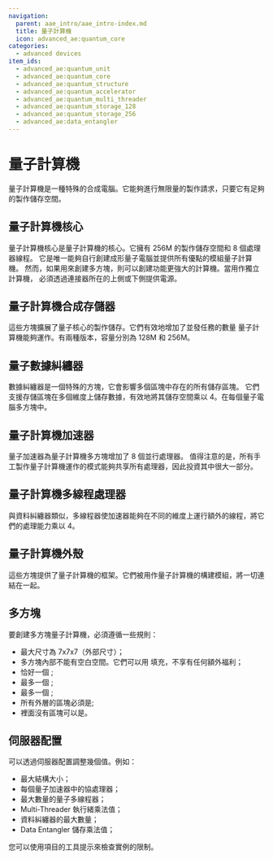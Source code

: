 ```yaml
---
navigation:
  parent: aae_intro/aae_intro-index.md
  title: 量子計算機
  icon: advanced_ae:quantum_core
categories:
  - advanced devices
item_ids:
  - advanced_ae:quantum_unit
  - advanced_ae:quantum_core
  - advanced_ae:quantum_structure
  - advanced_ae:quantum_accelerator
  - advanced_ae:quantum_multi_threader
  - advanced_ae:quantum_storage_128
  - advanced_ae:quantum_storage_256
  - advanced_ae:data_entangler
---
```


# 量子計算機

量子計算機是一種特殊的合成電腦。它能夠進行無限量的製作請求，只要它有足夠的製作儲存空間。

<GameScene zoom="2" background="transparent">
  <ImportStructure src="../structure/quantum_computer_multiblock.snbt"></ImportStructure>
</GameScene>

## 量子計算機核心

<BlockImage id="advanced_ae:quantum_core" p:powered="true" p:formed="true" scale="4"></BlockImage>

量子計算機核心是量子計算機的核心。它擁有 256M 的製作儲存空間和 8 個處理器線程。
它是唯一能夠自行創建成形量子電腦並提供所有優點的模組量子計算機。
然而，如果用來創建多方塊，則可以創建功能更強大的計算機。當用作獨立計算機，
必須透過連接器所在的上側或下側提供電源。

## 量子計算機合成存儲器

<Row gap="20">
<BlockImage id="advanced_ae:quantum_storage_128" scale="4"></BlockImage>
<BlockImage id="advanced_ae:quantum_storage_256" scale="4"></BlockImage>
</Row>

這些方塊擴展了量子核心的製作儲存。它們有效地增加了並發任務的數量
量子計算機能夠運作。有兩種版本，容量分別為 128M 和 256M。

## 量子數據糾纏器

<BlockImage id="advanced_ae:data_entangler" scale="4"></BlockImage>

數據糾纏器是一個特殊的方塊，它會影響多個區塊中存在的所有儲存區塊。
它們支援存儲區塊在多個維度上儲存數據，有效地將其儲存空間乘以 4。在每個量子電腦多方塊中。

## 量子計算機加速器

<BlockImage id="advanced_ae:quantum_accelerator" scale="4"></BlockImage>

量子加速器為量子計算機多方塊增加了 8 個並行處理器。
值得注意的是，所有手工製作量子計算機運作的模式能夠共享所有處理器，因此投資其中很大一部分。

## 量子計算機多線程處理器

<BlockImage id="advanced_ae:quantum_multi_threader" scale="4"></BlockImage>

與資料糾纏器類似，多線程器使加速器能夠在不同的維度上運行額外的線程，將它們的處理能力乘以 4。

## 量子計算機外殼

<Row gap="20">
<BlockImage id="advanced_ae:quantum_structure" scale="4"></BlockImage>
<BlockImage id="advanced_ae:quantum_structure" p:formed="true" scale="4"></BlockImage>
<BlockImage id="advanced_ae:quantum_structure" p:formed="true" p:powered="true" scale="4"></BlockImage>
</Row>

這些方塊提供了量子計算機的框架。它們被用作量子計算機的構建模組，將一切連結在一起。

## 多方塊

要創建多方塊量子計算機，必須遵循一些規則：
- 最大尺寸為 7x7x7（外部尺寸）；
- 多方塊內部不能有空白空間。它們可以用 <ItemLink id="advanced_ae:quantum_unit" /> 填充，不享有任何額外福利；
- 恰好一個 <ItemLink id="advanced_ae:quantum_core" />;
- 最多一個 <ItemLink id="advanced_ae:data_entangler" />;
- 最多一個 <ItemLink id="advanced_ae:quantum_multi_threader" />;
- 所有外層的區塊必須是<ItemLink id="advanced_ae:quantum_structure" />;
- 裡面沒有區塊可以是<ItemLink id="advanced_ae:quantum_structure" />。

## 伺服器配置

可以透過伺服器配置調整幾個值。例如：
- 最大結構大小；
- 每個量子加速器中的協處理器；
- 最大數量的量子多線程器；
- Multi-Threader 執行緒乘法值；
- 資料糾纏器的最大數量；
- Data Entangler 儲存乘法值；

您可以使用項目的工具提示來檢查實例的限制。